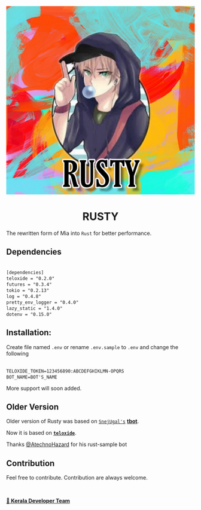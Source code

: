 <center><img src="assets/rusty.jpg"></center>
<h1 align="center">RUSTY</h1>

The rewritten form of Mia into `Rust` for better performance. 

## Dependencies

```

[dependencies]
teloxide = "0.2.0"
futures = "0.3.4"
tokio = "0.2.13"
log = "0.4.8"
pretty_env_logger = "0.4.0"
lazy_static = "1.4.0"
dotenv = "0.15.0"

```

## Installation:

Create file named `.env` or rename `.env.sample` to `.env` and change the following

```

TELOXIDE_TOKEN=123456890:ABCDEFGHIKLMN-OPQRS
BOT_NAME=BOT'S_NAME

```
More support will soon added.

## Older Version

Older version of Rusty was based on <code>[SnejUgal's](https://gitlab.com/SnejUgal)</code> **[tbot](https://tbot.rs/)**.

Now it is based on <code><b>[teloxide](https://github.com/teloxide/teloxide)</b></code>.

Thanks [@AtechnoHazard](https://t.me/AtechnoHazard) for his rust-sample bot


## Contribution

Feel free to contribute. Contribution are always welcome.<br>

<br>

<B>[💖 Kerala Developer Team](https://t.me/keralasbots)</B>


